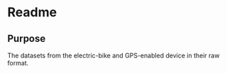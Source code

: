 # Readme

## Purpose

The datasets from the electric-bike and GPS-enabled device in their raw format. 
